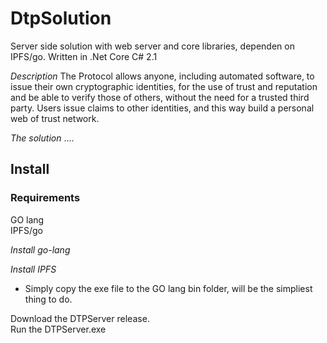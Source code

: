 # DtpSolution
Server side solution with web server and core libraries, dependen on IPFS/go. Written in .Net Core C# 2.1

*Description*
The Protocol allows anyone, including automated software, to issue their own cryptographic identities, for the use of trust and reputation and be able to verify those of others, without the need for a trusted third party. Users issue claims to other identities, and this way build a personal web of trust network.

*The solution*
....


## Install  

### Requirements  
GO lang  
IPFS/go  

*Install go-lang*  

*Install IPFS*  
- Simply copy the exe file to the GO lang bin folder, will be the simpliest thing to do.

Download the DTPServer release.  
Run the DTPServer.exe  


